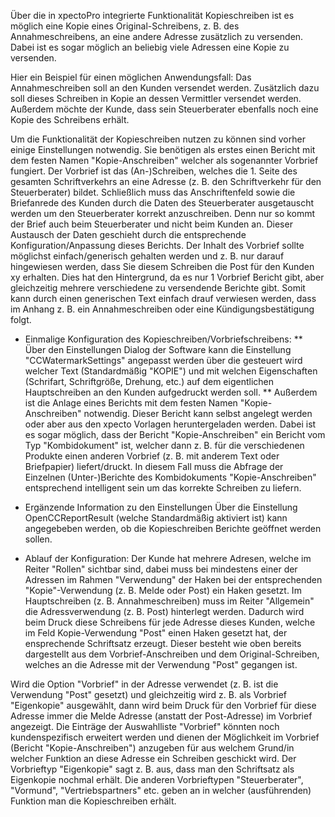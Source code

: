 Über die in xpectoPro integrierte Funktionalität Kopieschreiben ist es möglich eine Kopie eines Original-Schreibens, z. B. des Annahmeschreibens, an eine andere Adresse zusätzlich zu versenden.
Dabei ist es sogar möglich an beliebig viele Adressen eine Kopie zu versenden.

Hier ein Beispiel für einen möglichen Anwendungsfall:
Das Annahmeschreiben soll an den Kunden versendet werden.
Zusätzlich dazu soll dieses Schreiben in Kopie an dessen Vermittler versendet werden.
Außerdem möchte der Kunde, dass sein Steuerberater ebenfalls noch eine Kopie des Schreibens erhält.

Um die Funktionalität der Kopieschreiben nutzen zu können sind vorher einige Einstellungen notwendig.
Sie benötigen als erstes einen Bericht mit dem festen Namen "Kopie-Anschreiben" welcher als sogenannter Vorbrief fungiert.
Der Vorbrief ist das (An-)Schreiben, welches die 1. Seite des gesamten Schriftverkehrs an eine Adresse (z. B. den Schriftverkehr für den Steuerberater) bildet.
Schließlich muss das Anschriftenfeld sowie die Briefanrede des Kunden durch die Daten des Steuerberater ausgetauscht werden um den Steuerberater korrekt anzuschreiben.
Denn nur so kommt der Brief auch beim Steuerberater und nicht beim Kunden an.
Dieser Austausch der Daten geschieht durch die entsprechende Konfiguration/Anpassung dieses Berichts.
Der Inhalt des Vorbrief sollte möglichst einfach/generisch gehalten werden und z. B. nur darauf hingewiesen werden, dass Sie diesem Schreiben die Post für den Kunden xy erhalten.
Dies hat den Hintergrund, da es nur 1 Vorbrief Bericht gibt, aber gleichzeitig mehrere verschiedene zu versendende Berichte gibt.
Somit kann durch einen generischen Text einfach drauf verwiesen werden, dass im Anhang z. B. ein Annahmeschreiben oder eine Kündigungsbestätigung folgt.


* Einmalige Konfiguration des Kopieschreiben/Vorbriefschreibens:
** Über den Einstellungen Dialog der Software kann die Einstellung "CCWatermarkSettings" angepasst werden über die gesteuert wird welcher Text (Standardmäßig "KOPIE") und mit welchen Eigenschaften (Schrifart, Schriftgröße, Drehung, etc.) auf dem eigentlichen Hauptschreiben an den Kunden aufgedruckt werden soll.
** Außerdem ist die Anlage eines Berichts mit dem festen Namen "Kopie-Anschreiben" notwendig.
Dieser Bericht kann selbst angelegt werden oder aber aus den xpecto Vorlagen heruntergeladen werden. Dabei ist es sogar möglich, dass der Bericht "Kopie-Anschreiben" ein Bericht vom Typ "Kombidokument" ist, welcher dann z. B. für die verschiedenen Produkte einen anderen Vorbrief (z. B. mit anderem Text oder Briefpapier) liefert/druckt.
In diesem Fall muss die Abfrage der Einzelnen (Unter-)Berichte des Kombidokuments "Kopie-Anschreiben" entsprechend intelligent sein um das korrekte Schreiben zu liefern.

* Ergänzende Information zu den Einstellungen
Über die Einstellung OpenCCReportResult (welche Standardmäßig aktiviert ist) kann angegebeben werden, ob die Kopieschreiben Berichte geöffnet werden sollen.


* Ablauf der Konfiguration:
Der Kunde hat mehrere Adresen, welche im Reiter "Rollen" sichtbar sind, dabei muss bei mindestens einer der Adressen im Rahmen "Verwendung" der Haken bei der entsprechenden "Kopie"-Verwendung (z. B. Melde oder Post) ein Haken gesetzt.
Im Hauptschreiben (z. B. Annahmeschreiben) muss im Reiter "Allgemein" die Adressverwendung (z. B. Post) hinterlegt werden. Dadurch wird beim Druck diese Schreibens für jede Adresse dieses Kunden, welche im Feld Kopie-Verwendung "Post" einen Haken gesetzt hat, der ensprechende Schriftsatz erzeugt. Dieser besteht wie oben bereits dargestellt aus dem Vorbrief-Anschreiben und dem Original-Schreiben, welches an die Adresse mit der Verwendung "Post" gegangen ist.


Wird die Option "Vorbrief" in der Adresse verwendet (z. B. ist die Verwendung "Post" gesetzt) und gleichzeitig wird z. B. als Vorbrief "Eigenkopie" ausgewählt, dann wird beim Druck für den Vorbrief für diese Adresse immer die Melde Adresse (anstatt der Post-Adresse) im Vorbrief angezeigt.
Die Einträge der Auswahlliste "Vorbrief" könnten noch kundenspezifisch erweitert werden und dienen der Möglichkeit im Vorbrief (Bericht "Kopie-Anschreiben") anzugeben für aus welchem Grund/in welcher Funktion an diese Adresse ein Schreiben geschickt wird. 
Der Vorbrieftyp "Eigenkopie" sagt z. B. aus, dass man den Schriftsatz als Eigenkopie nochmal erhält.
Die anderen Vorbrieftypen "Steuerberater", "Vormund", "Vertriebspartners" etc. geben an in welcher (ausführenden) Funktion man die Kopieschreiben erhält.
